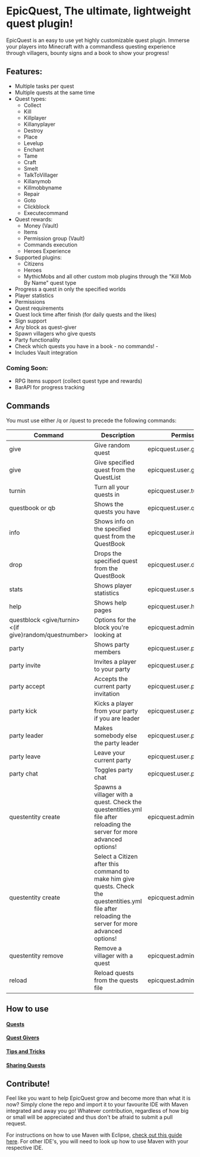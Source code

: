 # EpicQuest, The ultimate, lightweight quest plugin!

EpicQuest is an easy to use yet highly customizable quest plugin. Immerse your players into Minecraft with a commandless questing experience through villagers, bounty signs and a book to show your progress!

## Features:
* Multiple tasks per quest
* Multiple quests at the same time
* Quest types:
  * Collect
  * Kill
  * Killplayer
  * Killanyplayer
  * Destroy
  * Place
  * Levelup
  * Enchant
  * Tame
  * Craft
  * Smelt
  * TalkToVillager
  * Killanymob
  * Killmobbyname
  * Repair
  * Goto
  * Clickblock
  * Executecommand
* Quest rewards:
  * Money (Vault)
  * Items
  * Permission group (Vault)
  * Commands execution
  * Heroes Experience
* Supported plugins:
  * Citizens
  * Heroes
  * MythicMobs and all other custom mob plugins through the "Kill Mob By Name" quest type
* Progress a quest in only the specified worlds
* Player statistics
* Permissions
* Quest requirements
* Quest lock time after finish (for daily quests and the likes)
* Sign support
* Any block as quest-giver
* Spawn villagers who give quests
* Party functionality
* Check which quests you have in a book - no commands! -
* Includes Vault integration

### Coming Soon:
* RPG Items support (collect quest type and rewards)
* BarAPI for progress tracking

## Commands
You must use either /q or /quest to precede the following commands:

Command	| Description | Permission
------- | ----------- | ----------
give | Give random quest | epicquest.user.give
give <number> | Give specified quest from the QuestList	| epicquest.user.give
turnin | Turn all your quests in | epicquest.user.turnin
questbook or qb	| Shows the quests you have	| epicquest.user.questbook
info <number> | Shows info on the specified quest from the QuestBook | epicquest.user.info
drop <number> | Drops the specified quest from the QuestBook | epicquest.user.drop
stats <playername> | Shows player statistics | epicquest.user.stats
help | Shows help pages | epicquest.user.help
questblock <give/turnin> <(if give)random/questnumber> | Options for the block you're looking at | epicquest.admin.questblock
party | Shows party members | epicquest.user.party
party invite <playername> | Invites a player to your party | epicquest.user.party
party accept | Accepts the current party invitation	| epicquest.user.party
party kick <playername>	| Kicks a player from your party if you are leader | epicquest.user.party
party leader <playername> | Makes somebody else the party leader | epicquest.user.party
party leave	| Leave your current party | epicquest.user.party
party chat | Toggles party chat | epicquest.user.party
questentity create <name> <quest> | Spawns a villager with a quest. Check the questentities.yml file after reloading the server for more advanced options! | epicquest.admin.questentity
questentity create <name> | Select a Citizen after this command to make him give quests. Check the questentities.yml file after reloading the server for more advanced options! | epicquest.admin.questentity
questentity remove <name> | Remove a villager with a quest | epicquest.admin.questentity
reload | Reload quests from the quests file | epicquest.admin.reload

## How to use
#### [Quests](http://dev.bukkit.org/bukkit-plugins/epicquest/pages/creating-quests/)
#### [Quest Givers](http://dev.bukkit.org/bukkit-plugins/epicquest/pages/how-to-use-quest-givers/)
#### [Tips and Tricks](http://dev.bukkit.org/bukkit-plugins/epicquest/pages/tips-and-tricks/)
#### [Sharing Quests](http://dev.bukkit.org/server-mods/epicquest/pages/quest-sharing/)

## Contribute!
Feel like you want to help EpicQuest grow and become more than what it is now? Simply clone the repo and import it to your favourite IDE with Maven integrated and away you go! Whatever contribution, regardless of how big or small will be appreciated and thus don't be afraid to submit a pull request.

For instructions on how to use Maven with Eclipse, [check out this guide here](http://theopentutorials.com/tutorials/eclipse/installing-m2eclipse-maven-plugin-for-eclipse/). For other IDE's, you will need to look up how to use Maven with your respective IDE.
